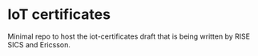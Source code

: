 # IoT certificates

Minimal repo to host the iot-certificates draft that is being written by RISE SICS and Ericsson.
